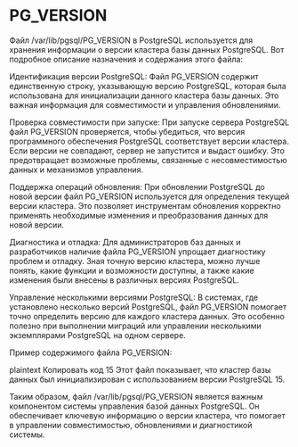 # PG_VERSION
Файл /var/lib/pgsql/PG_VERSION в PostgreSQL используется для хранения информации о версии кластера базы данных PostgreSQL. Вот подробное описание назначения и содержания этого файла:

Идентификация версии PostgreSQL: Файл PG_VERSION содержит единственную строку, указывающую версию PostgreSQL, которая была использована для инициализации данного кластера базы данных. Это важная информация для совместимости и управления обновлениями.

Проверка совместимости при запуске: При запуске сервера PostgreSQL файл PG_VERSION проверяется, чтобы убедиться, что версия программного обеспечения PostgreSQL соответствует версии кластера. Если версии не совпадают, сервер не запустится и выдаст ошибку. Это предотвращает возможные проблемы, связанные с несовместимостью данных и механизмов управления.

Поддержка операций обновления: При обновлении PostgreSQL до новой версии файл PG_VERSION используется для определения текущей версии кластера. Это позволяет инструментам обновления корректно применять необходимые изменения и преобразования данных для новой версии.

Диагностика и отладка: Для администраторов баз данных и разработчиков наличие файла PG_VERSION упрощает диагностику проблем и отладку. Зная точную версию кластера, можно лучше понять, какие функции и возможности доступны, а также какие изменения были внесены в различных версиях PostgreSQL.

Управление несколькими версиями PostgreSQL: В системах, где установлено несколько версий PostgreSQL, файл PG_VERSION помогает точно определить версию для каждого кластера данных. Это особенно полезно при выполнении миграций или управлении несколькими экземплярами PostgreSQL на одном сервере.

Пример содержимого файла PG_VERSION:

plaintext
Копировать код
15
Этот файл показывает, что кластер базы данных был инициализирован с использованием версии PostgreSQL 15.

Таким образом, файл /var/lib/pgsql/PG_VERSION является важным компонентом системы управления базой данных PostgreSQL. Он обеспечивает ключевую информацию о версии кластера, что помогает в управлении совместимостью, обновлениями и диагностикой системы.